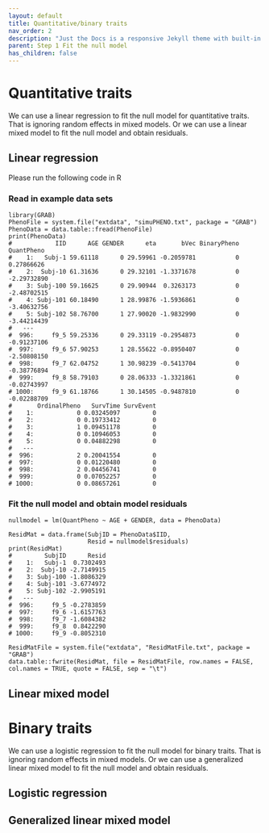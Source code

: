 ```yaml
---
layout: default
title: Quantitative/binary traits
nav_order: 2
description: "Just the Docs is a responsive Jekyll theme with built-in search that is easily customizable and hosted on GitHub Pages."
parent: Step 1 Fit the null model
has_children: false
---
```


# Quantitative traits

We can use a linear regression to fit the null model for quantitative traits. That is ignoring random effects in mixed models. Or we can use a linear mixed model to fit the null model and obtain residuals.

## Linear regression

Please run the following code in R

### Read in example data sets

```
library(GRAB)
PhenoFile = system.file("extdata", "simuPHENO.txt", package = "GRAB")
PhenoData = data.table::fread(PhenoFile)
print(PhenoData)
#            IID      AGE GENDER      eta       bVec BinaryPheno  QuantPheno 
#    1:   Subj-1 59.61118      0 29.59961 -0.2059781           0  0.27866626
#    2:  Subj-10 61.31636      0 29.32101 -1.3371678           0 -2.29732890
#    3: Subj-100 59.16625      0 29.90944  0.3263173           0 -2.48702515
#    4: Subj-101 60.18490      1 28.99876 -1.5936861           0 -3.40632756
#    5: Subj-102 58.76700      1 27.90020 -1.9832990           0 -3.44214439
#   ---                                                                     
#  996:     f9_5 59.25336      0 29.33119 -0.2954873           0 -0.91237106
#  997:     f9_6 57.90253      1 28.55622 -0.8950407           0 -2.50808150
#  998:     f9_7 62.04752      1 30.98239 -0.5413704           0 -0.38776894
#  999:     f9_8 58.79103      0 28.06333 -1.3321861           0 -0.02743997
# 1000:     f9_9 61.18766      1 30.14505 -0.9487810           0 -0.02288709
#       OrdinalPheno   SurvTime SurvEvent
#    1:            0 0.03245097         0
#    2:            0 0.19733412         0
#    3:            1 0.09451178         0
#    4:            0 0.10946053         0
#    5:            0 0.04882298         0
#   ---                                  
#  996:            2 0.20041554         0
#  997:            0 0.01220480         0
#  998:            2 0.04456741         0
#  999:            0 0.07052257         0
# 1000:            0 0.08657261         0
```

### Fit the null model and obtain model residuals

```
nullmodel = lm(QuantPheno ~ AGE + GENDER, data = PhenoData)

ResidMat = data.frame(SubjID = PhenoData$IID,
                      Resid = nullmodel$residuals)
print(ResidMat)
#         SubjID      Resid
#    1:   Subj-1  0.7302493
#    2:  Subj-10 -2.7149915
#    3: Subj-100 -1.8086329
#    4: Subj-101 -3.6774972
#    5: Subj-102 -2.9905191
#   ---                    
#  996:     f9_5 -0.2783859
#  997:     f9_6 -1.6157763
#  998:     f9_7 -1.6084382
#  999:     f9_8  0.8422290
# 1000:     f9_9 -0.8052310

ResidMatFile = system.file("extdata", "ResidMatFile.txt", package = "GRAB")
data.table::fwrite(ResidMat, file = ResidMatFile, row.names = FALSE, col.names = TRUE, quote = FALSE, sep = "\t")
```




## Linear mixed model






# Binary traits

We can use a logistic regression to fit the null model for binary traits. That is ignoring random effects in mixed models. Or we can use a generalized linear mixed model to fit the null model and obtain residuals.

## Logistic regression


## Generalized linear mixed model